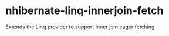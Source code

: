 nhibernate-linq-innerjoin-fetch
===============================

Extends the Linq provider to support Inner join eager fetching
